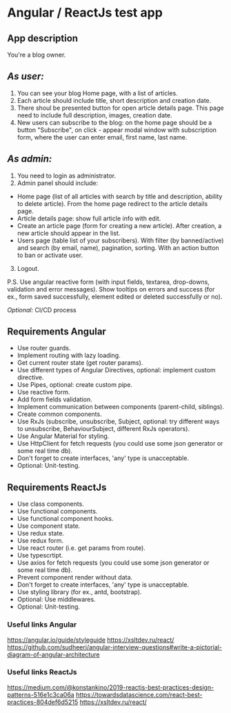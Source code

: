 # Angular / ReactJs test app

## App description
You're a blog owner.

## _As user:_
1. You can see your blog Home page, with a list of articles.
2. Each article should include title, short description and creation date.
3. There shoul be presented button for open article details page. This page need to include full description, images, creation date.
4. New users can subscribe to the blog: on the home page should be a button "Subscribe", on click - appear modal window with subscription form, where the user can enter email, first name, last name.

## _As admin:_
1. You need to login as administrator. 
2. Admin panel should include:
- Home page (list of all articles with search by title and description, ability to delete article). From the home page redirect to the article details page.
- Article details page: show full article info with edit.
- Create an article page (form for creating a new article). After creation, a new article should appear in the list.
- Users page (table list of your subscribers). With filter (by banned/active) and search (by email, name), pagination, sorting. With an action button to ban or activate user.
3. Logout.

P.S.
Use angular reactive form (with input fields, textarea, drop-downs, validation and error messages).
Show tooltips on errors and success (for ex., form saved successfully, element edited or deleted successfully or no).

_Optional:_
CI/CD process

## Requirements Angular
- Use router guards.
- Implement routing with lazy loading.
- Get current router state (get router params).
- Use different types of Angular Directives, optional: implement custom directive.
- Use Pipes, optional: create custom pipe.
- Use reactive form.
- Add form fields validation.
- Implement communication between components (parent-child, siblings).
- Create common components.
- Use RxJs (subscribe, unsubscribe,  Subject, optional: try different ways to unsubscribe, BehaviourSubject, different RxJs operators).
- Use Angular Material for styling.
- Use HttpClient for fetch requests (you could use some json generator or some real time db).
- Don't forget to create interfaces, 'any' type is unacceptable.
- Optional: Unit-testing.


## Requirements ReactJs
- Use class components.
- Use functional components.
- Use functional component hooks.
- Use component state.
- Use redux state.
- Use redux form.
- Use react router (i.e. get params from route).
- Use typescrtipt.
- Use axios for fetch requests (you could use some json generator or some real time db).
- Prevent component render without data.
- Don't forget to create interfaces, 'any' type is unacceptable.
- Use styling library (for ex., antd, bootstrap).
- Optional: Use middlewares.
- Optional: Unit-testing.


### Useful links Angular
https://angular.io/guide/styleguide
https://xsltdev.ru/react/
https://github.com/sudheerj/angular-interview-questions#write-a-pictorial-diagram-of-angular-architecture

### Useful links ReactJs
https://medium.com/@konstankino/2019-reactjs-best-practices-design-patterns-516e1c3ca06a
https://towardsdatascience.com/react-best-practices-804def6d5215
https://xsltdev.ru/react/


